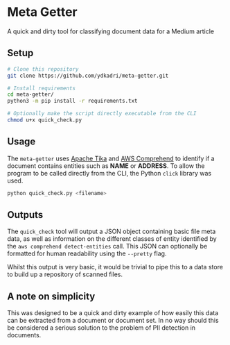 
# Meta Getter
A quick and dirty tool for classifying document data for a Medium article

## Setup
```bash
# Clone this repository
git clone https://github.com/ydkadri/meta-getter.git

# Install requirements
cd meta-getter/
python3 -m pip install -r requirements.txt

# Optionally make the script directly executable from the CLI
chmod u+x quick_check.py
```


## Usage
The `meta-getter` uses [Apache Tika](https://tika.apache.org/) and [AWS Comprehend](https://aws.amazon.com/comprehend/) to identify if a document contains entities such as __NAME__ or __ADDRESS__. To allow the program to be called directly from the CLI, the Python `click` library was used.

```bash
python quick_check.py <filename>
```

## Outputs
The `quick_check` tool will output a JSON object containing basic file meta data, as well as information on the different classes of entity identified by the `aws comprehend detect-entities` call. This JSON can optionally be formatted for human readability using the `--pretty` flag.

Whilst this output is very basic, it would be trivial to pipe this to a data store to build up a repository of scanned files.

## A note on simplicity
This was designed to be a quick and dirty example of how easily this data can be extracted from a document or document set. In no way should this be considered a serious solution to the problem of PII detection in documents.
